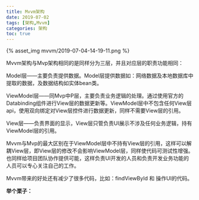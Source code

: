 ```yaml
---
title: Mvvm架构
date: 2019-07-02
tags: [架构,Mvvm]
categories: 架构
toc: true
---
```

{% asset_img mvvm/2019-07-04-14-19-11.png %}
<!--more-->
Mvvm架构与Mvp架构相同的是同样分为三层，并且对应层的职责功能相同：

Model层——主要负责提供数据。Model层提供数据如：网络数据及本地数据库中提取的数据，及数据结构如实体bean类。

ViewModel层——同Mvp中P层，主要负责业务逻辑的处理。通过使用官方的Databinding组件进行View层的数据更新等。ViewModel层中不包含任何View层api，使用双向绑定对View层控件进行数据更新，同样不需要View层的引用。

View层——负责界面的显示，View层只管负责UI展示不涉及任何业务逻辑，持有ViewModel层的引用。

Mvvm与Mvp的最大区别在于ViewModel层中不持有View层的引用，这样可以解耦View层，即View层的修改不会影响ViewModel层，同样使代码可测试性增强。也同样给项目团队协作提供可能，这样负责UI开发的人员和负责开发业务功能的人员可以专心关注自己的工作。

Mvvm带来的好处还有减少了很多代码，比如：findViewById 和 操作UI的代码。

**举个栗子：**



